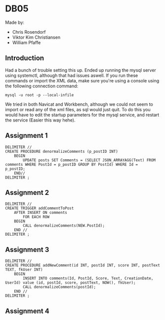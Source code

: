 # DB05

Made by:
- Chris Rosendorf
- Viktor Kim Christiansen
- William Pfaffe

## Introduction
Had a bunch of trouble setting this up. Ended up running the mysql server using systemctl, although that had issues aswell. If you run these commands or import the XML data, make sure you're using a console using the following connection command:

```
mysql -u root -p --local-infile
```

We tried in both Navicat and Workbench, although we could not seem to import or read any of the xml files, as sql would just quit. To do this you would have to edit the startup parameters for the mysql service, and restart the service (Easier this way hehe).

## Assignment 1
```
DELIMITER //
CREATE PROCEDURE denormalizeComments (p_postID INT)
    BEGIN
        UPDATE posts SET Comments = (SELECT JSON_ARRAYAGG(Text) FROM comments WHERE PostId = p_postID GROUP BY PostId) WHERE Id =  p_postID;
    END//
DELIMITER ;
```

## Assignment 2
```
DELIMITER //
CREATE TRIGGER addCommentToPost
    AFTER INSERT ON comments
        FOR EACH ROW
    BEGIN
        CALL denormalizeComments(NEW.PostId);
    END //
DELIMITER ;
```

## Assignment 3
```
DELIMITER //
CREATE PROCEDURE addNewComment(id INT, postId INT, score INT, postText TEXT, fkUser INT)
    BEGIN
        INSERT INTO comments(Id, PostId, Score, Text, CreationDate, UserId) value (id, postId, score, postText, NOW(), fkUser);
        CALL denormalizeComments(postId);
    END //
DELIMITER ;
```

## Assignment 4

